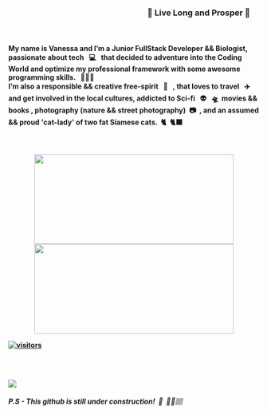 ### &nbsp;&nbsp;&nbsp;&nbsp;&nbsp;&nbsp;&nbsp;&nbsp;&nbsp;&nbsp;&nbsp;&nbsp;&nbsp;&nbsp;&nbsp;&nbsp;&nbsp;&nbsp;&nbsp;&nbsp;&nbsp;&nbsp;&nbsp;&nbsp;&nbsp;&nbsp;&nbsp;&nbsp;&nbsp;&nbsp;&nbsp;&nbsp;&nbsp;&nbsp;&nbsp;&nbsp;&nbsp;&nbsp;&nbsp;&nbsp;&nbsp;&nbsp;&nbsp;&nbsp;&nbsp;&nbsp;&nbsp;&nbsp;&nbsp;&nbsp;&nbsp;&nbsp;&nbsp;&nbsp;&nbsp;&nbsp;&nbsp;&nbsp;&nbsp;&nbsp;&nbsp;&nbsp;&nbsp;&nbsp;&nbsp;&nbsp;&nbsp;&nbsp;&nbsp;&nbsp;&nbsp; 🖖 Live Long and Prosper 🖖
<br>


<h4> My name is Vanessa and I’m a Junior FullStack Developer && Biologist, passionate about tech  &nbsp; 💻 &nbsp; that decided to adventure into the Coding World and optimize my professional framework with some awesome programming skills. &nbsp; 👩🏻‍💻&nbsp;
<br>
I’m also a responsible && creative free-spirit  &nbsp; 🦄 &nbsp; , that loves to travel &nbsp;  ✈️ &nbsp; and get involved in the local cultures, addicted to Sci-fi &nbsp; 👽 &nbsp; 🛸&nbsp; movies && books , photography (nature && street photography)&nbsp; 📷 &nbsp;, and an assumed && proud 'cat-lady' of two fat Siamese cats. &nbsp;🐈&nbsp; 🐈‍⬛ <h4>
<p>
<br>

<div align="center">
  <a href="https://github.com/deviniciuss">
 <img width="400" height="180em" src="https://github-readme-stats-eight-theta.vercel.app/api?username=deviniciuss&show_icons=true&theme=algolia&include_all_commits=true&count_private=true"/>
  <img width="400" height="180em" src="https://github-readme-stats-eight-theta.vercel.app/api/top-langs/?username=deviniciuss&layout=compact&langs_count=8&theme=algolia"/>
</div>
  

![visitors](https://visitor-badge.laobi.icu/badge?page_id=epicnessinha.epicnessinha)

<div style="display: inline_block"><br>
  
  


</div>
  
  ##
 
<div> 
  
  <a href="https://www.linkedin.com/in/vanessabio/" target="_blank"><img src="https://img.shields.io/badge/-LinkedIn-%230077B5?style=for-the-badge&logo=linkedin&logoColor=white" target="_blank"></a> 
  
</div>

<h5> P.S - This github is still under construction! &nbsp;🚧 &nbsp;👷🏽🏼<h5>

<!--
**epicnessinha/epicnessinha** is a ✨ _special_ ✨ repository because its `README.md` (this file) appears on your GitHub profile.

Here are some ideas to get you started:

- 🔭 I’m currently working on ...
- 🌱 I’m currently learning ...
- 👯 I’m looking to collaborate on ...
- 🤔 I’m looking for help with ...
- 💬 Ask me about ...
- 📫 How to reach me: 
- 😄 Pronouns: ...
- ⚡ Fun fact: ...
-->
